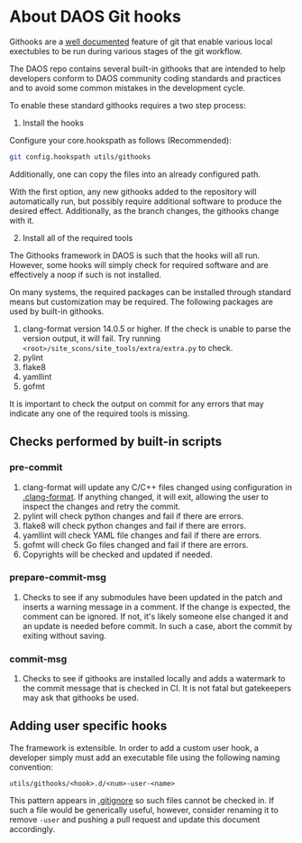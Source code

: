 # About DAOS Git hooks

Githooks are a [well documented](https://git-scm.com/docs/githooks) feature
of git that enable various local exectubles to be run during various stages of
the git workflow.

The DAOS repo contains several built-in githooks that are intended
to help developers conform to DAOS community coding standards and practices
and to avoid some common mistakes in the development cycle.

To enable these standard githooks requires a two step process:

1. Install the hooks

Configure your core.hookspath as follows (Recommended):

```sh
git config.hookspath utils/githooks
```

Additionally, one can copy the files into an already configured path.

With the first option, any new githooks added to the repository will
automatically run, but possibly require additional software to produce the
desired effect.  Additionally, as the branch changes, the githooks
change with it.

2. Install all of the required tools

The Githooks framework in DAOS is such that the hooks will all run.
However, some hooks will simply check for required software and are
effectively a noop if such is not installed.

On many systems, the required packages can be installed through standard means
but customization may be required.  The following packages are used by
built-in githooks.

1. clang-format version 14.0.5 or higher.  If the check is unable to parse
the version output, it will fail.  Try running
`<root>/site_scons/site_tools/extra/extra.py` to check.
2. pylint
3. flake8
4. yamllint
5. gofmt

It is important to check the output on commit for any errors that may indicate
any one of the required tools is missing.

## Checks performed by built-in scripts

### pre-commit

1. clang-format will update any C/C++ files changed using configuration in
[.clang-format](../../.clang-format).  If anything changed, it will exit,
allowing the user to inspect the changes and retry the commit.
2. pylint will check python changes and fail if there are errors.
3. flake8 will check python changes and fail if there are errors.
4. yamllint will check YAML file changes and fail if there are errors.
5. gofmt will check Go files changed and fail if there are errors.
6. Copyrights will be checked and updated if needed.

### prepare-commit-msg

1. Checks to see if any submodules have been updated in the patch and
inserts a warning message in a comment.  If the change is expected,
the comment can be ignored. If not, it's likely someone else changed
it and an update is needed before commit.  In such a case, abort the
commit by exiting without saving.

### commit-msg

1. Checks to see if githooks are installed locally and adds a watermark
to the commit message that is checked in CI.  It is not fatal but
gatekeepers may ask that githooks be used.

## Adding user specific hooks

The framework is extensible.  In order to add a custom user hook, a developer
simply must add an executable file using the following naming convention:

`utils/githooks/<hook>.d/<num>-user-<name>`

This pattern appears in [.gitignore](../../.gitignore) so such files cannot be
checked in. If such a file would be generically useful, however, consider
renaming it to remove `-user` and pushing a pull request and update this
document accordingly.
